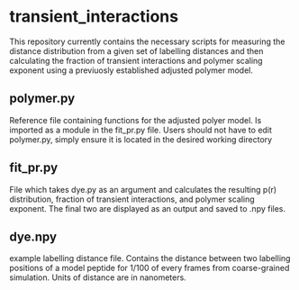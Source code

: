 # transient_interactions
This repository currently contains the necessary scripts for measuring the distance distribution from a given set of labelling distances and then calculating the fraction of transient interactions and polymer scaling exponent using a previuosly established adjusted polymer model. 

## polymer.py
Reference file containing functions for the adjusted polyer model. Is imported as a module in the fit_pr.py file. Users should not have to edit polymer.py, simply ensure it is located in the desired working directory

## fit_pr.py
File which takes dye.py as an argument and calculates the resulting p(r) distribution, fraction of transient interactions, and polymer scaling exponent. The final two are displayed as an output and saved to .npy files.

## dye.npy
example labelling distance file. Contains the distance between two labelling positions of a model peptide for 1/100 of every frames from coarse-grained simulation. Units of distance are in nanometers.
